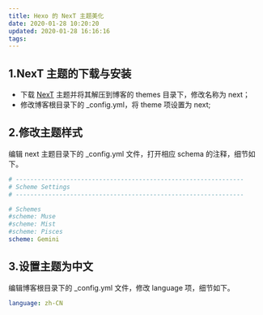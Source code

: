 ```yaml
---
title: Hexo 的 NexT 主题美化
date: 2020-01-28 10:20:20
updated: 2020-01-28 16:16:16
tags:
---
```


<!-- more -->

## 1.NexT 主题的下载与安装

- 下载 [NexT](https://github.com/theme-next/hexo-theme-next/releases) 主题并将其解压到博客的 themes 目录下，修改名称为 next；
- 修改博客根目录下的 _config.yml，将 theme 项设置为 next;

## 2.修改主题样式

编辑 next 主题目录下的 _config.yml 文件，打开相应 schema 的注释，细节如下。

```yaml
# ---------------------------------------------------------------
# Scheme Settings
# ---------------------------------------------------------------

# Schemes
#scheme: Muse
#scheme: Mist
#scheme: Pisces
scheme: Gemini
```

## 3.设置主题为中文

编辑博客根目录下的 _config.yml 文件，修改 language 项，细节如下。

```yaml
language: zh-CN
```



